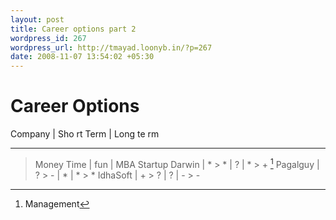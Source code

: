 ```yaml
--- 
layout: post
title: Career options part 2
wordpress_id: 267
wordpress_url: http://tmayad.loonyb.in/?p=267
date: 2008-11-07 13:54:02 +05:30
---
```


Career Options
==============

  Company | Sho   rt Term | Long te       rm
  --------------- ----------------------- -----------------------
  > Money         Time | fun | MBA        Startup
  Darwin | \*     > \* | ? | \*           > + [^1]
  Pagalguy | ?    > - | \* | \*           > \*
  IdhaSoft | +    > ? | ? | -             > -

[^1]: Management
